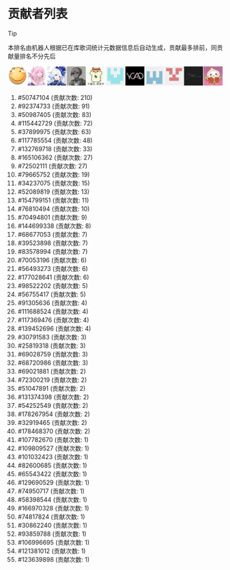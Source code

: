 # 贡献者列表

> [!TIP]
> 本排名由机器人根据已在库歌词统计元数据信息后自动生成，贡献最多排前，同贡献量排名不分先后

![贡献者头像画廊](./CONTRIBUTORS.svg)

1. #50747104 (贡献次数: 210)
2. #92374733 (贡献次数: 91)
3. #50987405 (贡献次数: 83)
4. #115442729 (贡献次数: 72)
5. #37899975 (贡献次数: 63)
6. #117785554 (贡献次数: 48)
7. #132769718 (贡献次数: 33)
8. #165106362 (贡献次数: 27)
9. #72502111 (贡献次数: 27)
10. #79665752 (贡献次数: 19)
11. #34237075 (贡献次数: 15)
12. #52089819 (贡献次数: 13)
13. #154799151 (贡献次数: 11)
14. #76810494 (贡献次数: 10)
15. #70494801 (贡献次数: 9)
16. #144699338 (贡献次数: 8)
17. #68677053 (贡献次数: 7)
18. #39523898 (贡献次数: 7)
19. #83578994 (贡献次数: 7)
20. #70053196 (贡献次数: 6)
21. #56493273 (贡献次数: 6)
22. #177028641 (贡献次数: 6)
23. #98522202 (贡献次数: 5)
24. #56755417 (贡献次数: 5)
25. #91305636 (贡献次数: 4)
26. #111688524 (贡献次数: 4)
27. #117369476 (贡献次数: 4)
28. #139452696 (贡献次数: 4)
29. #30791583 (贡献次数: 3)
30. #25819318 (贡献次数: 3)
31. #69028759 (贡献次数: 3)
32. #68720986 (贡献次数: 3)
33. #69021881 (贡献次数: 2)
34. #72300219 (贡献次数: 2)
35. #51047891 (贡献次数: 2)
36. #131374398 (贡献次数: 2)
37. #54252549 (贡献次数: 2)
38. #178267954 (贡献次数: 2)
39. #32919465 (贡献次数: 2)
40. #178468370 (贡献次数: 2)
41. #107782670 (贡献次数: 1)
42. #109809527 (贡献次数: 1)
43. #101032423 (贡献次数: 1)
44. #82600685 (贡献次数: 1)
45. #65543422 (贡献次数: 1)
46. #129690529 (贡献次数: 1)
47. #74950717 (贡献次数: 1)
48. #58398544 (贡献次数: 1)
49. #166970328 (贡献次数: 1)
50. #74817824 (贡献次数: 1)
51. #30862240 (贡献次数: 1)
52. #93859788 (贡献次数: 1)
53. #106996695 (贡献次数: 1)
54. #121381012 (贡献次数: 1)
55. #123639898 (贡献次数: 1)
